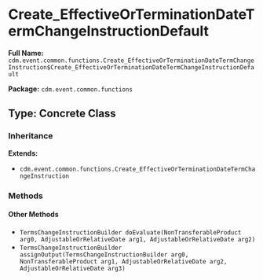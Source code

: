 # Create_EffectiveOrTerminationDateTermChangeInstructionDefault

**Full Name:** `cdm.event.common.functions.Create_EffectiveOrTerminationDateTermChangeInstruction$Create_EffectiveOrTerminationDateTermChangeInstructionDefault`

**Package:** `cdm.event.common.functions`

## Type: Concrete Class

### Inheritance

**Extends:**
- `cdm.event.common.functions.Create_EffectiveOrTerminationDateTermChangeInstruction`

### Methods

#### Other Methods

- `TermsChangeInstructionBuilder doEvaluate(NonTransferableProduct arg0, AdjustableOrRelativeDate arg1, AdjustableOrRelativeDate arg2)`
- `TermsChangeInstructionBuilder assignOutput(TermsChangeInstructionBuilder arg0, NonTransferableProduct arg1, AdjustableOrRelativeDate arg2, AdjustableOrRelativeDate arg3)`

